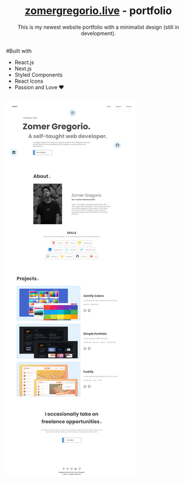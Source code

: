 <!-- <div align="center">
  <img src="https://raw.githubusercontent.com/zomeru/portfolio/main/src/assets/images/web.png" alt="Logo" width="150px" height="50px"/>
</div> -->
<h1 align="center"><a href='https://zomergregorio.live/'>zomergregorio.live</a> - portfolio</h1>
<p align="center">This is my newest website portfolio with a minimalist design (still in development).</p>
<br>
#Built with

- React.js
- Next.js
- Styled Components
- React Icons
- Passion and Love ❤

<br>
<img src="https://raw.githubusercontent.com/zomeru/portfolio/main/src/assets/images/fullpage.png" alt="My website full page photo" />

